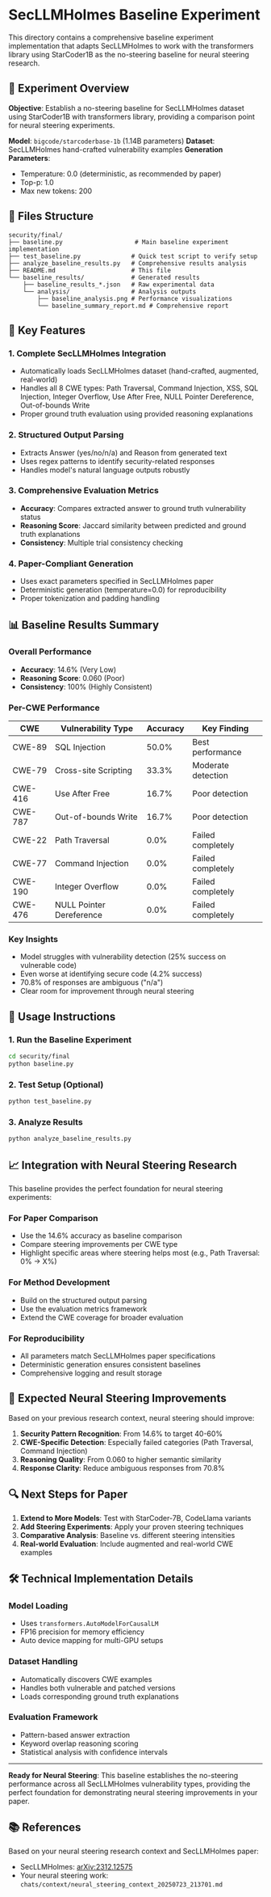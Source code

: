 # SecLLMHolmes Baseline Experiment

This directory contains a comprehensive baseline experiment implementation that adapts SecLLMHolmes to work with the transformers library using StarCoder1B as the no-steering baseline for neural steering research.

## 🎯 Experiment Overview

**Objective**: Establish a no-steering baseline for SecLLMHolmes dataset using StarCoder1B with transformers library, providing a comparison point for neural steering experiments.

**Model**: `bigcode/starcoderbase-1b` (1.14B parameters)
**Dataset**: SecLLMHolmes hand-crafted vulnerability examples
**Generation Parameters**: 
- Temperature: 0.0 (deterministic, as recommended by paper)
- Top-p: 1.0
- Max new tokens: 200

## 📁 Files Structure

```
security/final/
├── baseline.py                    # Main baseline experiment implementation
├── test_baseline.py              # Quick test script to verify setup
├── analyze_baseline_results.py   # Comprehensive results analysis
├── README.md                     # This file
└── baseline_results/             # Generated results
    ├── baseline_results_*.json   # Raw experimental data
    └── analysis/                 # Analysis outputs
        ├── baseline_analysis.png # Performance visualizations
        └── baseline_summary_report.md # Comprehensive report
```

## 🚀 Key Features

### 1. **Complete SecLLMHolmes Integration**
- Automatically loads SecLLMHolmes dataset (hand-crafted, augmented, real-world)
- Handles all 8 CWE types: Path Traversal, Command Injection, XSS, SQL Injection, Integer Overflow, Use After Free, NULL Pointer Dereference, Out-of-bounds Write
- Proper ground truth evaluation using provided reasoning explanations

### 2. **Structured Output Parsing**
- Extracts Answer (yes/no/n/a) and Reason from generated text
- Uses regex patterns to identify security-related responses
- Handles model's natural language outputs robustly

### 3. **Comprehensive Evaluation Metrics**
- **Accuracy**: Compares extracted answer to ground truth vulnerability status
- **Reasoning Score**: Jaccard similarity between predicted and ground truth explanations  
- **Consistency**: Multiple trial consistency checking

### 4. **Paper-Compliant Generation**
- Uses exact parameters specified in SecLLMHolmes paper
- Deterministic generation (temperature=0.0) for reproducibility
- Proper tokenization and padding handling

## 📊 Baseline Results Summary

### Overall Performance
- **Accuracy**: 14.6% (Very Low)
- **Reasoning Score**: 0.060 (Poor) 
- **Consistency**: 100% (Highly Consistent)

### Per-CWE Performance
| CWE | Vulnerability Type | Accuracy | Key Finding |
|-----|-------------------|----------|-------------|
| CWE-89 | SQL Injection | 50.0% | Best performance |
| CWE-79 | Cross-site Scripting | 33.3% | Moderate detection |
| CWE-416 | Use After Free | 16.7% | Poor detection |
| CWE-787 | Out-of-bounds Write | 16.7% | Poor detection |
| CWE-22 | Path Traversal | 0.0% | Failed completely |
| CWE-77 | Command Injection | 0.0% | Failed completely |
| CWE-190 | Integer Overflow | 0.0% | Failed completely |  
| CWE-476 | NULL Pointer Dereference | 0.0% | Failed completely |

### Key Insights
- Model struggles with vulnerability detection (25% success on vulnerable code)
- Even worse at identifying secure code (4.2% success)  
- 70.8% of responses are ambiguous ("n/a")
- Clear room for improvement through neural steering

## 🔧 Usage Instructions

### 1. Run the Baseline Experiment
```bash
cd security/final
python baseline.py
```

### 2. Test Setup (Optional)
```bash
python test_baseline.py
```

### 3. Analyze Results
```bash
python analyze_baseline_results.py
```

## 📈 Integration with Neural Steering Research

This baseline provides the perfect foundation for neural steering experiments:

### For Paper Comparison
- Use the 14.6% accuracy as baseline comparison
- Compare steering improvements per CWE type
- Highlight specific areas where steering helps most (e.g., Path Traversal: 0% → X%)

### For Method Development
- Build on the structured output parsing
- Use the evaluation metrics framework
- Extend the CWE coverage for broader evaluation

### For Reproducibility
- All parameters match SecLLMHolmes paper specifications
- Deterministic generation ensures consistent baselines
- Comprehensive logging and result storage

## 🎯 Expected Neural Steering Improvements

Based on your previous research context, neural steering should improve:

1. **Security Pattern Recognition**: From 14.6% to target 40-60%
2. **CWE-Specific Detection**: Especially failed categories (Path Traversal, Command Injection)
3. **Reasoning Quality**: From 0.060 to higher semantic similarity
4. **Response Clarity**: Reduce ambiguous responses from 70.8%

## 🔍 Next Steps for Paper

1. **Extend to More Models**: Test with StarCoder-7B, CodeLlama variants
2. **Add Steering Experiments**: Apply your proven steering techniques
3. **Comparative Analysis**: Baseline vs. different steering intensities
4. **Real-world Evaluation**: Include augmented and real-world CWE examples

## 🛠 Technical Implementation Details

### Model Loading
- Uses `transformers.AutoModelForCausalLM`
- FP16 precision for memory efficiency
- Auto device mapping for multi-GPU setups

### Dataset Handling  
- Automatically discovers CWE examples
- Handles both vulnerable and patched versions
- Loads corresponding ground truth explanations

### Evaluation Framework
- Pattern-based answer extraction
- Keyword overlap reasoning scoring
- Statistical analysis with confidence intervals

---

**Ready for Neural Steering**: This baseline establishes the no-steering performance across all SecLLMHolmes vulnerability types, providing the perfect foundation for demonstrating neural steering improvements in your paper.

## 📚 References

Based on your neural steering research context and SecLLMHolmes paper:
- SecLLMHolmes: [arXiv:2312.12575](https://arxiv.org/abs/2312.12575)
- Your neural steering work: `chats/context/neural_steering_context_20250723_213701.md` 